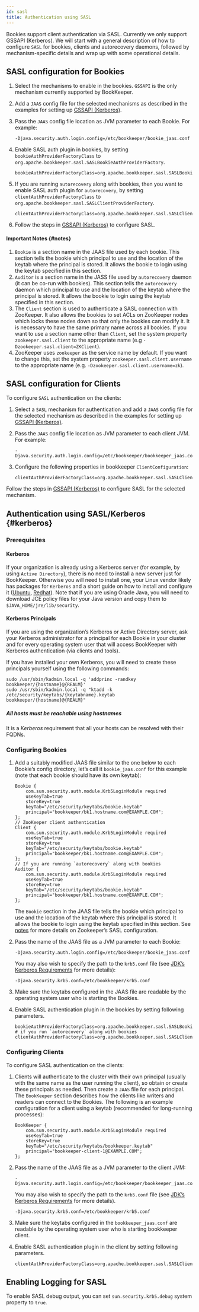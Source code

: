 ```yaml
---
id: sasl
title: Authentication using SASL
---
```


Bookies support client authentication via SASL. Currently we only support GSSAPI (Kerberos). We will start
with a general description of how to configure `SASL` for bookies, clients and autorecovery daemons, followed
by mechanism-specific details and wrap up with some operational details.

## SASL configuration for Bookies

1. Select the mechanisms to enable in the bookies. `GSSAPI` is the only mechanism currently supported by BookKeeper.
2. Add a `JAAS` config file for the selected mechanisms as described in the examples for setting up [GSSAPI (Kerberos)](#kerberos).
3. Pass the `JAAS` config file location as JVM parameter to each Bookie. For example:

    ```shell
    -Djava.security.auth.login.config=/etc/bookkeeper/bookie_jaas.conf 
    ```

4. Enable SASL auth plugin in bookies, by setting `bookieAuthProviderFactoryClass` to `org.apache.bookkeeper.sasl.SASLBookieAuthProviderFactory`.


    ```shell
    bookieAuthProviderFactoryClass=org.apache.bookkeeper.sasl.SASLBookieAuthProviderFactory
    ```

5. If you are running `autorecovery` along with bookies, then you want to enable SASL auth plugin for `autorecovery`, by setting
    `clientAuthProviderFactoryClass` to `org.apache.bookkeeper.sasl.SASLClientProviderFactory`.

    ```shell
    clientAuthProviderFactoryClass=org.apache.bookkeeper.sasl.SASLClientProviderFactory
    ```

6. Follow the steps in [GSSAPI (Kerberos)](#kerberos) to configure SASL.

#### Important Notes {#notes}

1. `Bookie` is a section name in the JAAS file used by each bookie. This section tells the bookie which principal to use
    and the location of the keytab where the principal is stored. It allows the bookie to login using the keytab specified in this section.
2. `Auditor` is a section name in the JASS file used by `autorecovery` daemon (it can be co-run with bookies). This section tells the
    `autorecovery` daemon which principal to use and the location of the keytab where the principal is stored. It allows the bookie to
    login using the keytab specified in this section.
3. The `Client` section is used to authenticate a SASL connection with ZooKeeper. It also allows the bookies to set ACLs on ZooKeeper nodes
    which locks these nodes down so that only the bookies can modify it. It is necessary to have the same primary name across all bookies.
    If you want to use a section name other than `Client`, set the system property `zookeeper.sasl.client` to the appropriate name
    (e.g `-Dzookeeper.sasl.client=ZKClient`).
4. ZooKeeper uses `zookeeper` as the service name by default. If you want to change this, set the system property
    `zookeeper.sasl.client.username` to the appropriate name (e.g. `-Dzookeeper.sasl.client.username=zk`).

## SASL configuration for Clients

To configure `SASL` authentication on the clients:

1. Select a `SASL` mechanism for authentication and add a `JAAS` config file for the selected mechanism as described in the examples for
    setting up [GSSAPI (Kerberos)](#kerberos).
2. Pass the `JAAS` config file location as JVM parameter to each client JVM. For example:

    ```shell
    -Djava.security.auth.login.config=/etc/bookkeeper/bookkeeper_jaas.conf 
    ```

3. Configure the following properties in bookkeeper `ClientConfiguration`:

    ```shell
    clientAuthProviderFactoryClass=org.apache.bookkeeper.sasl.SASLClientProviderFactory
    ```

Follow the steps in [GSSAPI (Kerberos)](#kerberos) to configure SASL for the selected mechanism.

## Authentication using SASL/Kerberos {#kerberos}

### Prerequisites

#### Kerberos

If your organization is already using a Kerberos server (for example, by using `Active Directory`), there is no need to
install a new server just for BookKeeper. Otherwise you will need to install one, your Linux vendor likely has packages
for `Kerberos` and a short guide on how to install and configure it ([Ubuntu](https://help.ubuntu.com/community/Kerberos),
[Redhat](https://access.redhat.com/documentation/en-US/Red_Hat_Enterprise_Linux/6/html/Managing_Smart_Cards/installing-kerberos.html)).
Note that if you are using Oracle Java, you will need to download JCE policy files for your Java version and copy them to `$JAVA_HOME/jre/lib/security`.

#### Kerberos Principals

If you are using the organization’s Kerberos or Active Directory server, ask your Kerberos administrator for a principal
for each Bookie in your cluster and for every operating system user that will access BookKeeper with Kerberos authentication
(via clients and tools).

If you have installed your own Kerberos, you will need to create these principals yourself using the following commands:

```shell
sudo /usr/sbin/kadmin.local -q 'addprinc -randkey bookkeeper/{hostname}@{REALM}'
sudo /usr/sbin/kadmin.local -q "ktadd -k /etc/security/keytabs/{keytabname}.keytab bookkeeper/{hostname}@{REALM}"
```

##### All hosts must be reachable using hostnames

It is a *Kerberos* requirement that all your hosts can be resolved with their FQDNs.

### Configuring Bookies

1. Add a suitably modified JAAS file similar to the one below to each Bookie’s config directory, let’s call it `bookie_jaas.conf`
for this example (note that each bookie should have its own keytab):

    ```
    Bookie {
        com.sun.security.auth.module.Krb5LoginModule required
        useKeyTab=true
        storeKey=true
        keyTab="/etc/security/keytabs/bookie.keytab"
        principal="bookkeeper/bk1.hostname.com@EXAMPLE.COM";
    };
    // ZooKeeper client authentication
    Client {
        com.sun.security.auth.module.Krb5LoginModule required
        useKeyTab=true
        storeKey=true
        keyTab="/etc/security/keytabs/bookie.keytab"
        principal="bookkeeper/bk1.hostname.com@EXAMPLE.COM";
    };
    // If you are running `autorecovery` along with bookies
    Auditor {
        com.sun.security.auth.module.Krb5LoginModule required
        useKeyTab=true
        storeKey=true
        keyTab="/etc/security/keytabs/bookie.keytab"
        principal="bookkeeper/bk1.hostname.com@EXAMPLE.COM";
    };
    ```

    The `Bookie` section in the JAAS file tells the bookie which principal to use and the location of the keytab where this principal is stored.
    It allows the bookie to login using the keytab specified in this section. See [notes](#notes) for more details on Zookeeper’s SASL configuration.

2. Pass the name of the JAAS file as a JVM parameter to each Bookie:

    ```shell
    -Djava.security.auth.login.config=/etc/bookkeeper/bookie_jaas.conf
    ```

    You may also wish to specify the path to the `krb5.conf` file
    (see [JDK’s Kerberos Requirements](https://docs.oracle.com/javase/8/docs/technotes/guides/security/jgss/tutorials/KerberosReq.html) for more details):

    ```shell
    -Djava.security.krb5.conf=/etc/bookkeeper/krb5.conf
    ```

3. Make sure the keytabs configured in the JAAS file are readable by the operating system user who is starting the Bookies.

4. Enable SASL authentication plugin in the bookies by setting following parameters.

    ```shell
    bookieAuthProviderFactoryClass=org.apache.bookkeeper.sasl.SASLBookieAuthProviderFactory
    # if you run `autorecovery` along with bookies
    clientAuthProviderFactoryClass=org.apache.bookkeeper.sasl.SASLClientProviderFactory
    ```

### Configuring Clients

To configure SASL authentication on the clients:

1. Clients will authenticate to the cluster with their own principal (usually with the same name as the user running the client),
    so obtain or create these principals as needed. Then create a `JAAS` file for each principal. The `BookKeeper` section describes
    how the clients like writers and readers can connect to the Bookies. The following is an example configuration for a client using
    a keytab (recommended for long-running processes):

    ```
    BookKeeper {
        com.sun.security.auth.module.Krb5LoginModule required
        useKeyTab=true
        storeKey=true
        keyTab="/etc/security/keytabs/bookkeeper.keytab"
        principal="bookkeeper-client-1@EXAMPLE.COM";
    };
    ```


2. Pass the name of the JAAS file as a JVM parameter to the client JVM:

    ```shell
    -Djava.security.auth.login.config=/etc/bookkeeper/bookkeeper_jaas.conf
    ```

    You may also wish to specify the path to the `krb5.conf` file (see
    [JDK’s Kerberos Requirements](https://docs.oracle.com/javase/8/docs/technotes/guides/security/jgss/tutorials/KerberosReq.html) for more details).

    ```shell
    -Djava.security.krb5.conf=/etc/bookkeeper/krb5.conf
    ```


3. Make sure the keytabs configured in the `bookkeeper_jaas.conf` are readable by the operating system user who is starting bookkeeper client.

4. Enable SASL authentication plugin in the client by setting following parameters.

    ```shell
    clientAuthProviderFactoryClass=org.apache.bookkeeper.sasl.SASLClientProviderFactory
    ```

## Enabling Logging for SASL

To enable SASL debug output, you can set `sun.security.krb5.debug` system property to `true`.


